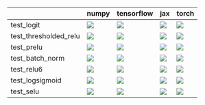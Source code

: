 |                       | numpy                                                                                                                                                                                  | tensorflow                                                                                                                                                                             | jax                                                                                                                                                                                    | torch                                                                                                                                                                                  |
|:----------------------|:---------------------------------------------------------------------------------------------------------------------------------------------------------------------------------------|:---------------------------------------------------------------------------------------------------------------------------------------------------------------------------------------|:---------------------------------------------------------------------------------------------------------------------------------------------------------------------------------------|:---------------------------------------------------------------------------------------------------------------------------------------------------------------------------------------|
| test_logit            | <a href="https://github.com/unifyai/ivy/actions/runs/4592053832/jobs/8108759549" rel="noopener noreferrer" target="_blank"><img src=https://img.shields.io/badge/-success-success></a> | <a href="https://github.com/unifyai/ivy/actions/runs/4592053832/jobs/8108759549" rel="noopener noreferrer" target="_blank"><img src=https://img.shields.io/badge/-success-success></a> | <a href="https://github.com/unifyai/ivy/actions/runs/4592053832/jobs/8108759549" rel="noopener noreferrer" target="_blank"><img src=https://img.shields.io/badge/-success-success></a> | <a href="https://github.com/unifyai/ivy/actions/runs/4592053832/jobs/8108759549" rel="noopener noreferrer" target="_blank"><img src=https://img.shields.io/badge/-success-success></a> |
| test_thresholded_relu | <a href="https://github.com/unifyai/ivy/actions/runs/4592326235/jobs/8109274577" rel="noopener noreferrer" target="_blank"><img src=https://img.shields.io/badge/-success-success></a> | <a href="https://github.com/unifyai/ivy/actions/runs/4592326235/jobs/8109274577" rel="noopener noreferrer" target="_blank"><img src=https://img.shields.io/badge/-success-success></a> | <a href="https://github.com/unifyai/ivy/actions/runs/4592326235/jobs/8109274577" rel="noopener noreferrer" target="_blank"><img src=https://img.shields.io/badge/-success-success></a> | <a href="https://github.com/unifyai/ivy/actions/runs/4592326235/jobs/8109274577" rel="noopener noreferrer" target="_blank"><img src=https://img.shields.io/badge/-success-success></a> |
| test_prelu            | <a href="https://github.com/unifyai/ivy/actions/runs/4592053832/jobs/8108759549" rel="noopener noreferrer" target="_blank"><img src=https://img.shields.io/badge/-success-success></a> | <a href="https://github.com/unifyai/ivy/actions/runs/4592053832/jobs/8108759549" rel="noopener noreferrer" target="_blank"><img src=https://img.shields.io/badge/-success-success></a> | <a href="https://github.com/unifyai/ivy/actions/runs/4592053832/jobs/8108759549" rel="noopener noreferrer" target="_blank"><img src=https://img.shields.io/badge/-failure-red></a>     | <a href="https://github.com/unifyai/ivy/actions/runs/4592053832/jobs/8108759549" rel="noopener noreferrer" target="_blank"><img src=https://img.shields.io/badge/-failure-red></a>     |
| test_batch_norm       | <a href="https://github.com/unifyai/ivy/actions/runs/4592053832/jobs/8108759549" rel="noopener noreferrer" target="_blank"><img src=https://img.shields.io/badge/-success-success></a> | <a href="https://github.com/unifyai/ivy/actions/runs/4592053832/jobs/8108759549" rel="noopener noreferrer" target="_blank"><img src=https://img.shields.io/badge/-success-success></a> | <a href="https://github.com/unifyai/ivy/actions/runs/4592053832/jobs/8108759549" rel="noopener noreferrer" target="_blank"><img src=https://img.shields.io/badge/-failure-red></a>     | <a href="https://github.com/unifyai/ivy/actions/runs/4592053832/jobs/8108759549" rel="noopener noreferrer" target="_blank"><img src=https://img.shields.io/badge/-success-success></a> |
| test_relu6            | <a href="https://github.com/unifyai/ivy/actions/runs/4592053832/jobs/8108759549" rel="noopener noreferrer" target="_blank"><img src=https://img.shields.io/badge/-success-success></a> | <a href="https://github.com/unifyai/ivy/actions/runs/4592326235/jobs/8109274577" rel="noopener noreferrer" target="_blank"><img src=https://img.shields.io/badge/-success-success></a> | <a href="https://github.com/unifyai/ivy/actions/runs/4592053832/jobs/8108759549" rel="noopener noreferrer" target="_blank"><img src=https://img.shields.io/badge/-success-success></a> | <a href="https://github.com/unifyai/ivy/actions/runs/4592326235/jobs/8109274577" rel="noopener noreferrer" target="_blank"><img src=https://img.shields.io/badge/-success-success></a> |
| test_logsigmoid       | <a href="https://github.com/unifyai/ivy/actions/runs/4592053832/jobs/8108759549" rel="noopener noreferrer" target="_blank"><img src=https://img.shields.io/badge/-success-success></a> | <a href="https://github.com/unifyai/ivy/actions/runs/4592053832/jobs/8108759549" rel="noopener noreferrer" target="_blank"><img src=https://img.shields.io/badge/-success-success></a> | <a href="https://github.com/unifyai/ivy/actions/runs/4592053832/jobs/8108759549" rel="noopener noreferrer" target="_blank"><img src=https://img.shields.io/badge/-success-success></a> | <a href="https://github.com/unifyai/ivy/actions/runs/4592053832/jobs/8108759549" rel="noopener noreferrer" target="_blank"><img src=https://img.shields.io/badge/-success-success></a> |
| test_selu             | <a href="https://github.com/unifyai/ivy/actions/runs/4592326235/jobs/8109274577" rel="noopener noreferrer" target="_blank"><img src=https://img.shields.io/badge/-success-success></a> | <a href="https://github.com/unifyai/ivy/actions/runs/4592326235/jobs/8109274577" rel="noopener noreferrer" target="_blank"><img src=https://img.shields.io/badge/-success-success></a> | <a href="https://github.com/unifyai/ivy/actions/runs/4592326235/jobs/8109274577" rel="noopener noreferrer" target="_blank"><img src=https://img.shields.io/badge/-success-success></a> | <a href="https://github.com/unifyai/ivy/actions/runs/4592326235/jobs/8109274577" rel="noopener noreferrer" target="_blank"><img src=https://img.shields.io/badge/-success-success></a> |